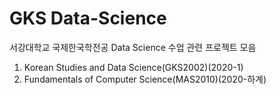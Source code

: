 # GKS Data-Science
서강대학교 국제한국학전공 Data Science 수업 관련 프로젝트 모음
1. Korean Studies and Data Science(GKS2002)(2020-1)
2. Fundamentals of Computer Science(MAS2010)(2020-하계)
